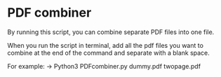# PDF combiner

By running this script, you can combine separate PDF files into one file.

When you run the script in terminal, add all the pdf files you want to combine at the end of the command and separate with a blank space. 

For example: -> Python3 PDFcombiner.py dummy.pdf twopage.pdf
